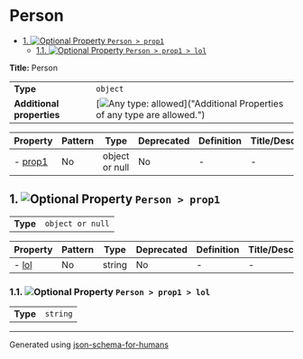 # Person

- [1. ![Optional](https://img.shields.io/badge/Optional-yellow) Property `Person > prop1`](#prop1)
  - [1.1. ![Optional](https://img.shields.io/badge/Optional-yellow) Property `Person > prop1 > lol`](#prop1_lol)

**Title:** Person

|                           |                                                                                                                                 |
| ------------------------- | ------------------------------------------------------------------------------------------------------------------------------- |
| **Type**                  | `object`                                                                                                                        |
| **Additional properties** | [![Any type: allowed](https://img.shields.io/badge/Any%20type-allowed-green)]("Additional Properties of any type are allowed.") |

| Property           | Pattern | Type           | Deprecated | Definition | Title/Description |
| ------------------ | ------- | -------------- | ---------- | ---------- | ----------------- |
| - [prop1](#prop1 ) | No      | object or null | No         | -          | -                 |

## <a name="prop1"></a>1. ![Optional](https://img.shields.io/badge/Optional-yellow) Property `Person > prop1`

|          |                  |
| -------- | ---------------- |
| **Type** | `object or null` |

| Property             | Pattern | Type   | Deprecated | Definition | Title/Description |
| -------------------- | ------- | ------ | ---------- | ---------- | ----------------- |
| - [lol](#prop1_lol ) | No      | string | No         | -          | -                 |

### <a name="prop1_lol"></a>1.1. ![Optional](https://img.shields.io/badge/Optional-yellow) Property `Person > prop1 > lol`

|          |          |
| -------- | -------- |
| **Type** | `string` |

----------------------------------------------------------------------------------------------------------------------------
Generated using [json-schema-for-humans](https://github.com/coveooss/json-schema-for-humans)
